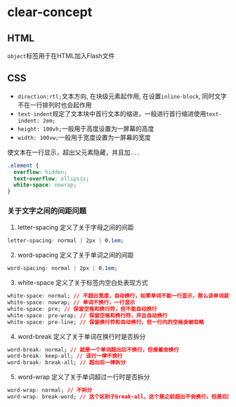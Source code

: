 # clear-concept

## HTML
`object`标签用于在HTML加入Flash文件

## CSS
- `direction:rtl;`文本方向, 在块级元素起作用, 在设置`inline-block`, 同时文字不在一行排列时也会起作用
- `text-indent`规定了文本块中首行文本的缩进，一般进行首行缩进使用`text-indent: 2em;`
- `height: 100vh;`一般用于高度设置为一屏幕的高度
- `width: 100vw;`一般用于宽度设置为一屏幕的宽度

使文本在一行显示，超出父元素隐藏，并且加`...`

```css
.element {
  overflow: hidden;
  text-overflow: ellipsis;
  white-space: nowrap;
}
```

### 关于文字之间的间距问题
1. letter-spacing
定义了关于字母之间的间距
```css
letter-spacing: normal | 2px | 0.1em;
```

2. word-spacing
定义了关于单词之间的间距
```css
word-spacing: normal | 2px | 0.1em;
```

3. white-space
定义了关于标签内空白处表现方式
```css
white-space: normal; // 不超出宽度，自动换行，如果单词不能一行显示，那么该单词就会整个换行
white-space: nowrap; // 单词不换行，一行显示
white-space: pre; // 保留空格和换行符，但不能自动换行
white-space: pre-wrap; // 保留空格和换行符，并且自动换行
white-space: pre-line; // 保留换行符和自动换行，但一行内的空格会被忽略
```

4. word-break
定义了关于单词在换行时是否拆分
```css
word-break: normal; // 就是一个单词超出后不换行，但接着会换行
word-break: keep-all; // 该行一律不换行
word-braak: break-all; // 超出后一律拆分
```

5. word-wrap
定义了关于单词超过一行时是否拆分
```css
word-wrap: normal; // 不拆分
word-wrap: break-word; // 这个区别于break-all，这个是之前超出不会换行，但是后面单词超出就会换行
```
